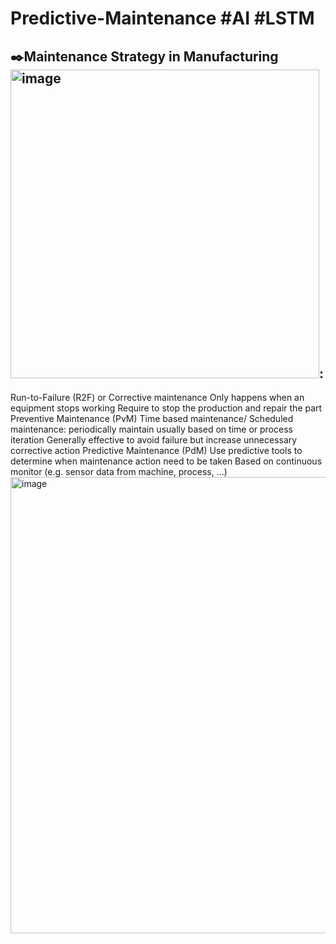 # Predictive-Maintenance #AI #LSTM

✒️Maintenance Strategy in Manufacturing<img width="494" alt="image" src="https://user-images.githubusercontent.com/68886395/215417288-b3391d36-3487-409e-9c79-f40a088472d4.png">: 
-------------------------------------------------------------------------------------------------------------------------------------
Run-to-Failure (R2F) or Corrective maintenance
Only happens when an equipment stops working
Require to stop the production and repair the part
Preventive Maintenance (PvM)
Time based maintenance/ Scheduled maintenance: periodically maintain usually based on time or process iteration
Generally effective to avoid failure but increase unnecessary corrective action
Predictive Maintenance (PdM)
Use predictive tools to determine when maintenance action need to be taken
Based on continuous monitor (e.g. sensor data from machine, process, …)
<img width="730" alt="image" src="https://user-images.githubusercontent.com/68886395/215417213-0aaf1e6e-b2fc-44e1-ab7f-47ceb54044ea.png">
